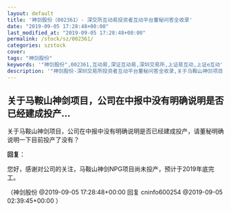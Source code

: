```yaml
---
layout: default
title: '神剑股份（002361）- 深交所互动易投资者互动平台董秘问答全收录'
date: "2019-09-05 17:28:48+00:00"
last_modified_at: "2019-09-05 17:28:48+00:00"
permalink: /stock/sz/002361/
categories: szstock
cover: 
tags: "神剑股份"
keywords: '"神剑股份",002361,互动易,深证互动易,深圳交易所,上证易互动,上证e互动'
description: '"神剑股份-深圳交易所投资者互动平台董秘问答全收录,关于马鞍山神剑项目，公司在中报中没有明确说明是否已经建成投产，请董秘明确说明一下目前投产了没有？"'
---
```


## 关于马鞍山神剑项目，公司在中报中没有明确说明是否已经建成投产...

关于马鞍山神剑项目，公司在中报中没有明确说明是否已经建成投产，请董秘明确说明一下目前投产了没有？

**回复**：

您好，感谢对公司的关注，马鞍山神剑NPG项目尚未投产，预计于2019年底完工。 

（神剑股份  @2019-09-05 17:28:48+00:00 回复 cninfo600254  @2019-09-05 02:39:45+00:00 ）

